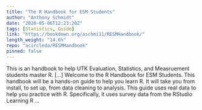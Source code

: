 ```yaml
---
title: "The R Handbook for ESM Students"
author: "Anthony Schmidt"
date: "2020-05-06T12:23:20Z"
tags: [Statistics, Guide]
link: "https://bookdown.org/aschmi11/RESMHandbook/"
length_weight: "14.6%"
repo: "acircleda/RESMHandbook"
pinned: false
---
```


This is an handbook to help UTK Evaluation, Statistics, and Measruement students master R. [...] Welcome to the R Handbook for ESM Students. This handbook will be a hands-on guide to help you learn R. It will take you from install, to set up, from data cleaning to analysis. This guide uses real data to help you practice with R. Specifically, it uses survey data from the RStudio Learning R ...
